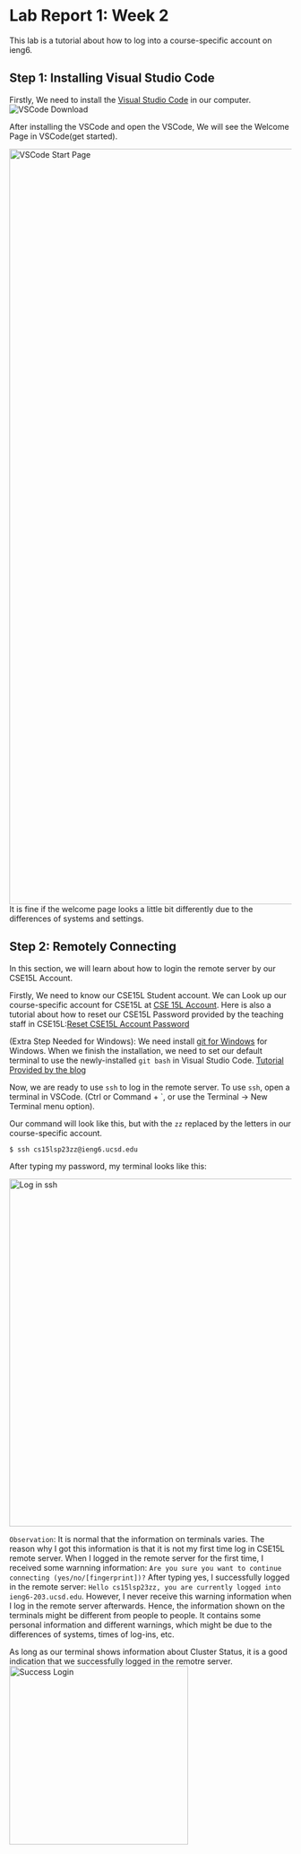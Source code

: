 # Lab Report 1: Week 2
This lab is a tutorial about how to log into a course-specific account on ieng6.
## Step 1: Installing Visual Studio Code
Firstly, We need to install the [Visual Studio Code](https://code.visualstudio.com/) in our computer.
![VSCode Download](https://user-images.githubusercontent.com/129908756/230742292-476df3eb-cacb-4268-a302-c059142035d2.jpg)

After installing the VSCode and open the VSCode, We will see the Welcome Page in VSCode(get started).

<img width="1349" alt="VSCode Start Page" src="https://user-images.githubusercontent.com/129908756/230742413-1127138c-5bef-4d9a-a794-d0185afded1e.png">
It is fine if the welcome page looks a little bit differently due to the differences of systems and settings.

## Step 2: Remotely Connecting
In this section, we will learn about how to login the remote server by our CSE15L Account.

Firstly, We need to know our CSE15L Student account. We can Look up our course-specific account for CSE15L at [CSE 15L Account](https://sdacs.ucsd.edu/~icc/index.php). Here is also a tutorial about how to reset our CSE15L Password provided by the teaching staff in CSE15L:[Reset CSE15L Account Password](https://drive.google.com/file/d/17IDZn8Qq7Q0RkYMxdiIR0o6HJ3B5YqSW/view)

(Extra Step Needed for Windows):
We need install [git for Windows](https://gitforwindows.org/) for Windows. When we finish the installation, we need to set our default terminal to use the newly-installed `git bash` in Visual Studio Code. [Tutorial Provided by the blog](https://stackoverflow.com/questions/42606837/how-do-i-use-bash-on-windows-from-the-visual-studio-code-integrated-terminal/50527994#50527994)

Now, we are ready to use `ssh` to log in the remote server. To use `ssh`, open a terminal in VSCode. (Ctrl or Command + `, or use the Terminal → New Terminal menu option). 

Our command will look like this, but with the `zz` replaced by the letters in our course-specific account.

```
$ ssh cs15lsp23zz@ieng6.ucsd.edu
```
After typing my password, my terminal looks like this:

<img width="621" alt="Log in ssh" src="https://user-images.githubusercontent.com/129908756/230743311-c21aadff-3675-46f3-99e2-b72d7e9820ca.png">

`Observation`: It is normal that the information on terminals varies. The reason why I got this information is that it is not my first time log in CSE15L remote server. When I logged in the remote server for the first time, I received some warnning information: `Are you sure you want to continue connecting (yes/no/[fingerprint])?` After typing yes, I successfully logged in the remote server: `Hello cs15lsp23zz, you are currently logged into ieng6-203.ucsd.edu`. However, I never receive this warning information when I log in the remote server afterwards. Hence, the information shown on the terminals might be different from people to people. It contains some personal information and different warnings, which might be due to the differences of systems, times of log-ins, etc. 

As long as our terminal shows information about Cluster Status, it is a good indication that we successfully logged in the remotre server.
<img width="319" alt="Success Login" src="https://user-images.githubusercontent.com/129908756/230743645-58adaafd-985e-4afd-ad71-f5f6c0918457.png">



